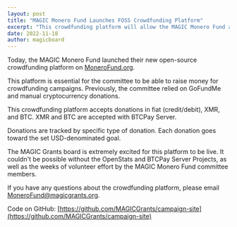 ```yaml
---
layout: post
title: "MAGIC Monero Fund Launches FOSS Crowdfunding Platform"
excerpt: "This crowdfunding platform will allow the MAGIC Monero Fund and other funds to raise money for specific projects"
date: 2022-11-18
author: magicboard
---
```


Today, the MAGIC Monero Fund launched their new open-source crowdfunding platform on [MoneroFund.org](https://monerofund.org).

This platform is essential for the committee to be able to raise money for crowdfunding campaigns. Previously, the committee relied on GoFundMe and manual cryptocurrency donations.

This crowdfunding platform accepts donations in fiat (credit/debit), XMR, and BTC. XMR and BTC are accepted with BTCPay Server.

Donations are tracked by specific type of donation. Each donation goes toward the set USD-denominated goal.

The MAGIC Grants board is extremely excited for this platform to be live. It couldn't be possible without the OpenStats and BTCPay Server Projects, as well as the weeks of volunteer effort by the MAGIC Monero Fund committee members.

If you have any questions about the crowdfunding platform, please email [MoneroFund@magicgrants.org](mailto:MoneroFund@magicgrants.org).

Code on GitHub: [https://github.com/MAGICGrants/campaign-site](https://github.com/MAGICGrants/campaign-site)
